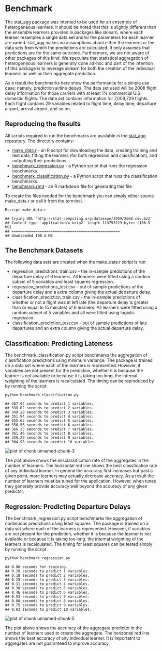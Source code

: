 # Benchmark

The stat_agg package was intented to be used for an ensemble of 
heterogeneous learners. It should be noted that this is slightly different
than the ensemble learners provided in packages like sklearn, where each
learner resamples a single data set and/or the parameters for each learner are
varied. stat_agg makes no assumptions about either the learners or
the data sets from which the predictions are calculated. It only assumes
that predictions are for the same outcome. Furthermore, we are not aware
of other packages of this kind. We speculate that statistical 
aggregation of heterogeneous learners is generally done ad-hoc and part of the
intention of this package is to leverage sklearn for both the creation
of the individual learners as well as their aggregate prediction. 

As a result,the benchmarks here show the performance for a simple use case;
namely, prediction airline delays. The data set used will be 2008 flight delay 
information for those carriers with at least 1% commercial U.S. domestic flights.
The data set contains information for 7,009,729 flights. Each flight contains 
29 variables related to flight time, delay time, departure airport, arrival 
airport, and so on.

## Reproducing the Results

All scripts required to run the benchmarks are available in the [stat_agg
repository](https://github.com/kaneplusplus/stat_agg/tree/master/benchmarks). The directory contains:

- [make_data.r](https://github.com/kaneplusplus/stat_agg/blob/master/benchmarks/make_data.r) - an R script for downloading the data, creating training and
test data, fitting the learners (for both regression and classification),
and outputting their predictions.
- [benchmark_regression.py](https://github.com/kaneplusplus/stat_agg/blob/master/benchmarks/benchmark_regression.py) - a Python script that runs the regression 
benchmarks.
- [benchmark_classification.py](https://github.com/kaneplusplus/stat_agg/blob/master/benchmarks/benchmark_classification.py) - a Python script that runs the 
classification benchmarks.
- [benchmark.rmd](https://github.com/kaneplusplus/stat_agg/blob/master/benchmarks/benchmark.rmd) - an R markdown file for generating this file.

To create the files needed for the benchmark you can simply either source 
make_data.r or call it from the terminal.

```bash
Rscript make_data.r
```

```
## trying URL 'http://stat-computing.org/dataexpo/2009/2008.csv.bz2'
## Content type 'application/x-bzip2' length 113753229 bytes (108.5 MB)
## ==================================================
## downloaded 108.5 MB
```

## The Benchmark Datasets

The following data sets are created when the make\_data.r script is run:

- regression_predictions_train.csv - the in-sample predictions of
the departure delay of 6 learners. All learners were fitted using a 
random subset of 5 variables and least squares regression. 
- regression_predictions_test.csv - out of sample predictions of the departure
delay and a extra column giving the actual departure delay.
- classification_prediction_train.csv - the in-sample predictions of whether
or not a flight was at left late (the departure delay is greater than or
equal to 15 minutes) of 6 learners. All learners were fitted using a
random subset of 5 variables and all were fitted using logistic regression.
- classification_prediction_test.csv - out of sample predictions of late
departures and an extra column giving the actual departure delay.

## Classification: Predicting Lateness

The benchmark_classification.py script benchmarks the aggregation of classification
predictions using minimum variance. The package is trained on a data set where
each of the learners is represented. However, if variables are not present
for the prediction, whether it is because the learner is not available or
because it is taking too long, the internal weighting of the learners is
recalculated. The timing can be reproduced by by running the script.


```bash
python benchmark_classification.py
```

```
## 367.94 seconds to predict 1 variables.
## 338.02 seconds to predict 2 variables.
## 349.28 seconds to predict 3 variables.
## 351.94 seconds to predict 4 variables.
## 355.63 seconds to predict 5 variables.
## 356.56 seconds to predict 6 variables.
## 366.35 seconds to predict 7 variables.
## 361.46 seconds to predict 8 variables.
## 356.29 seconds to predict 9 variables.
## 364.98 seconds to predict 10 variables.
```

![plot of chunk unnamed-chunk-3](figure/unnamed-chunk-3-1.png) 

The plot above shows the misclassification rate of the aggregates
in the number of learners. The horizontal red line shows the
best classfication rate of any individual learner. In general 
the accuracy first increases but past a given point, more learners 
may actually decrease accuracy. As a result the number of learners must
be tuned for the application. However, when tuned they generally provide
accuracy well beyond the accuracy of any given predictor. 

## Regression: Predicting Departure Delays

The benchmark_regression.py script benchmarks the aggregation of continuous
predictions using least squares. The package is trained on a data set where
each of the learners is represented. However, if variables are not present
for the prediction, whether it is because the learner is not available or
because it is taking too long, the internal weighting of the learners is
recalculated. The timing for least squares can be tested simply by running 
the script.


```bash
python benchmark_regression.py
```

```
## 0.06 seconds for training.
## 0.20 seconds to predict 1 variables.
## 0.18 seconds to predict 2 variables.
## 0.25 seconds to predict 3 variables.
## 0.31 seconds to predict 4 variables.
## 0.38 seconds to predict 5 variables.
## 0.46 seconds to predict 6 variables.
## 0.53 seconds to predict 7 variables.
## 0.60 seconds to predict 8 variables.
## 0.75 seconds to predict 9 variables.
## 0.83 seconds to predict 10 variables.
```

![plot of chunk unnamed-chunk-5](figure/unnamed-chunk-5-1.png) 

The plot above shows the accuracy of the aggregate predictor in the number
of learners used to create the aggregate. The horizontal red line shows the
best accuracy of any individual learner. It is importatnt to aggregates are not guaranteed to improve accuracy. 
